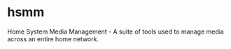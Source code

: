 # hsmm
Home System Media Management - A suite of tools used to manage media across an entire home network.
